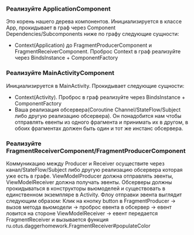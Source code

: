 ### Реализуйте ApplicationComponent
Это корень нашего дерева компонентов. Инициализируется в классе App, прокидывает в граф через
Component Dependencies/Subcomponents ниже по графу следующие сущности:
- Context(Application) до FragmentProducerComponent и FragmentReceiverComponent. 
Проброс Context в граф реализуйте через BindsInstance + ComponentFactory

### Реализуйте MainActivityComponent
Инициализируется в MainActivity. Прокидывает следующие сущности:
- Context(Activity). Проброс в граф реализуйте через BindsInstance + ComponentFactory
- Ваша реализация обсервера(Coroutine Channel/StateFlow/Subject либо другую реализацию обсервера).
Он понадобится нам чтобы отправлять евенты из одного фрагмента и принимать их в другом, в обоих
фрагментах должен быть один и тот же инстанс обсервера.

### Реализуйте FragmentReceiverComponent/FragmentProducerComponent
Коммуникацию между Producer и Receiver осуществите через канал/StateFlow/Subject либо другую
реализацию обсервера которая уже есть в графе. ViewModelProducer должна отправлять эвенты,
ViewModelReceiver должна получать эвенты. Обсерверы должны прокидываться в конструкторы вьюмоделей
и существовать в единственном экземпляре в Activity.
Флоу отправки эвента выглядит следующим образом:
Клик на кнопку button в FragmentProducer -> вызов метода вьюмодели -> проброс евента в обсервер ->
евент ловится на стороне ViewModelReceiver -> евент передается FragmentReceiver и вызывается функция
ru.otus.daggerhomework.FragmentReceiver#populateColor
